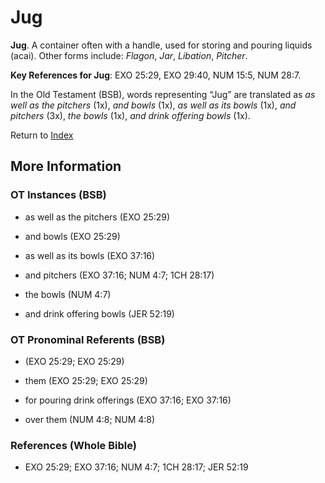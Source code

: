 # Jug
**Jug**. 
A container often with a handle, used for storing and pouring liquids (acai). 
Other forms include: 
*Flagon*, *Jar*, *Libation*, *Pitcher*. 


**Key References for Jug**: 
EXO 25:29, EXO 29:40, NUM 15:5, NUM 28:7. 


In the Old Testament (BSB), words representing “Jug” are translated as 
*as well as the pitchers* (1x), *and bowls* (1x), *as well as its bowls* (1x), *and pitchers* (3x), *the bowls* (1x), *and drink offering bowls* (1x). 




Return to [Index](00-Index.md)

## More Information

### OT Instances (BSB)

* as well as the pitchers (EXO 25:29)

* and bowls (EXO 25:29)

* as well as its bowls (EXO 37:16)

* and pitchers (EXO 37:16; NUM 4:7; 1CH 28:17)

* the bowls (NUM 4:7)

* and drink offering bowls (JER 52:19)



### OT Pronominal Referents (BSB)

*  (EXO 25:29; EXO 25:29)

* them (EXO 25:29; EXO 25:29)

* for pouring drink offerings (EXO 37:16; EXO 37:16)

* over them (NUM 4:8; NUM 4:8)



### References (Whole Bible)

* EXO 25:29; EXO 37:16; NUM 4:7; 1CH 28:17; JER 52:19



